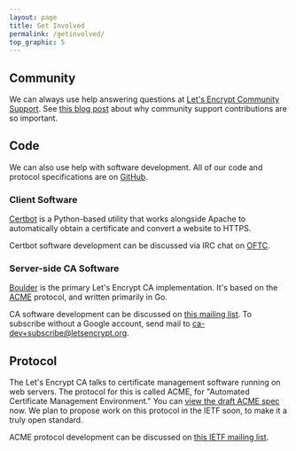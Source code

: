 ```yaml
---
layout: page
title: Get Involved
permalink: /getinvolved/
top_graphic: 5
---
```


## Community

We can always use help answering questions at [Let's Encrypt Community Support](https://community.letsencrypt.org/). See [this blog post](https://letsencrypt.org/2015/08/13/lets-encrypt-community-support.html) about why community support contributions are so important.

## Code

We can also use help with software development. All of our code and protocol specifications are on [GitHub](https://github.com/letsencrypt/).

### Client Software

[Certbot](https://github.com/certbot/certbot) is a Python-based utility that works alongside Apache to automatically obtain a certificate and convert a website to HTTPS.

Certbot software development can be discussed via IRC chat on [OFTC](https://webchat.oftc.net/?channels=%23certbot).

### Server-side CA Software

[Boulder](https://github.com/letsencrypt/boulder) is the primary Let's Encrypt CA implementation. It's based on the [ACME](https://github.com/letsencrypt/acme-spec) protocol, and written primarily in Go.

CA software development can be discussed on [this mailing list](https://groups.google.com/a/letsencrypt.org/forum/#!forum/ca-dev). To subscribe without a Google account, send mail to [ca-dev+subscribe@letsencrypt.org](mailto:ca-dev+subscribe@letsencrypt.org).

## Protocol

The Let's Encrypt CA talks to certificate management software running on web servers.  The protocol for this is called ACME, for "Automated Certificate Management Environment." You can [view the draft ACME spec](https://github.com/letsencrypt/acme-spec) now.  We plan to propose work on this protocol in the IETF soon, to make it a truly open standard.

ACME protocol development can be discussed on [this IETF mailing list](https://www.ietf.org/mailman/listinfo/acme).
